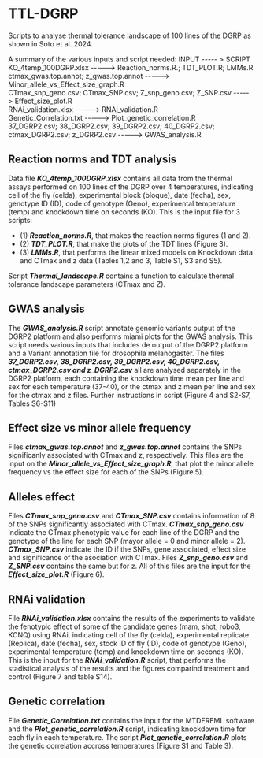 # TTL-DGRP

Scripts to analyse thermal tolerance landscape of 100 lines of the DGRP as shown in Soto et al. 2024.

A summary of the various inputs and script needed:
INPUT ----- > SCRIPT  
KO_4temp_100DGRP.xlsx -----> Reaction_norms.R.; TDT_PLOT.R; LMMs.R  
ctmax_gwas.top.annot; z_gwas.top.annot -----> Minor_allele_vs_Effect_size_graph.R  
CTmax_snp_geno.csv; CTmax_SNP.csv; Z_snp_geno.csv; Z_SNP.csv -----> Effect_size_plot.R  
RNAi_validation.xlsx -----> RNAi_validation.R  
Genetic_Correlation.txt -----> Plot_genetic_correlation.R  
37_DGRP2.csv; 38_DGRP2.csv; 39_DGRP2.csv; 40_DGRP2.csv; ctmax_DGRP2.csv; z_DGRP2.csv -----> GWAS_analysis.R  

## Reaction norms and TDT analysis
Data file ***KO_4temp_100DGRP.xlsx*** contains all data from the thermal assays performed on 100 lines of the DGRP over 4 temperatures, indicating cell of the fly (celda), experimental block (bloque), date (fecha), sex, genotype ID (ID), code of genotype (Geno), experimental temperature (temp) and knockdown time on seconds (KO). This is the input file for 3 scripts:

  - (1) ***Reaction_norms.R***, that makes the reaction norms figures (1 and 2).
  - (2) ***TDT_PLOT.R***, that make the plots of the TDT lines (Figure 3).
  - (3) ***LMMs.R***, that performs the linear mixed models on Knockdown data and CTmax and z data (Tables 1,2 and 3, Table S1, S3 and S5).

Script ***Thermal_landscape.R*** contains a function to calculate thermal tolerance landscape parameters (CTmax and Z).

## GWAS analysis
The ***GWAS_analysis.R*** script annotate genomic variants output of the DGRP2 platform and also performs miami plots for the GWAS analysis. This script needs various inputs that includes de output of the DGRP2 platform and a Variant annotation file for drosophila melanogaster. The files ***37_DGRP2.csv, 38_DGRP2.csv, 39_DGRP2.csv, 40_DGRP2.csv, ctmax_DGRP2.csv and z_DGRP2.csv*** all are analysed separately in the DGRP2 platform, each containing the knockdown time mean per line and sex for each temperature (37-40), or the ctmax and z mean per line and sex for the ctmax and z files. Further instructions in script (Figure 4 and S2-S7, Tables S6-S11)

## Effect size vs minor allele frequency
Files ***ctmax_gwas.top.annot*** and ***z_gwas.top.annot*** contains the SNPs significanly associated with CTmax and z, respectively. This files are the input on the ***Minor_allele_vs_Effect_size_graph.R***, that plot the minor allele frequency vs the effect size for each of the SNPs (Figure 5).

## Alleles effect
Files ***CTmax_snp_geno.csv*** and ***CTmax_SNP.csv*** contains information of 8 of the SNPs significantly associated with CTmax. ***CTmax_snp_geno.csv*** indicate the CTmax phenotypic value for each line of the DGRP and the genotype of the line for each SNP (mayor allele = 0 and minor allele = 2). ***CTmax_SNP.csv*** indicate the ID if the SNPs, gene associated, effect size and significance of the asociation with CTmax. Files ***Z_snp_geno.csv*** and ***Z_SNP.csv*** contains the same but for z. All of this files are the input for the ***Effect_size_plot.R*** (Figure 6).

## RNAi validation
File ***RNAi_validation.xlsx*** contains the results of the experiments to validate the fenotypic effect of some of the candidate genes (mam, shot, robo3, KCNQ) using RNAi. indicating cell of the fly (celda), experimental replicate (Replica), date (fecha), sex, stock ID of fly (ID), code of genotype (Geno), experimental temperature (temp) and knockdown time on seconds (KO). This is the input for the ***RNAi_validation.R*** script, that performs the stadistical analysis of the results and the figures comparind treatment and control (Figure 7 and table S14).

## Genetic correlation
File ***Genetic_Correlation.txt*** contains the input for the MTDFREML software and the ***Plot_genetic_correlation.R*** script, indicating knockdown time for each fly in each temperature. The script ***Plot_genetic_correlation.R*** plots the genetic correlation accross temperatures (Figure S1 and Table 3).
